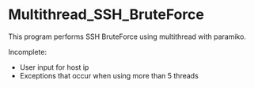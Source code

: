 # Multithread_SSH_BruteForce
This program performs SSH BruteForce using multithread with paramiko. 

Incomplete:
- User input for host ip
- Exceptions that occur when using more than 5 threads
